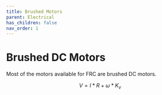 ```yaml
---
title: Brushed Motors
parent: Electrical
has_children: false
nav_order: 1
---
```


# Brushed DC Motors

Most of the motors available for FRC are brushed DC motors.

$$ V = I * R + \omega * K_v$$

